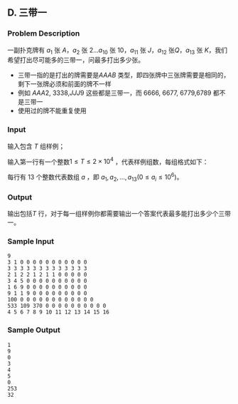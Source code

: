 ## D. 三带一

### Problem Description

一副扑克牌有 $a_1$ 张 $A$，$a_2$ 张 $2 \dots a_{10}$ 张 $10$，$a_{11}$ 张 $J$，$a_{12}$ 张$Q$，$a_{13}$ 张 $K$，我们希望打出尽可能多的三带一，问最多打出多少张。
- 三带一指的是打出的牌需要是$AAAB$     类型，即四张牌中三张牌需要是相同的，剩下一张牌必须和前面的牌不一样
- 例如 $AAA2$, $3338$,$JJJ9$     这些都是三带一，而 $6666$, $6677$, $6779$,$6789$     都不是三带一
- 使用过的牌不能重复使用

### Input

输入包含 $T$ 组样例；

输入第一行有一个整数$1\leq T \leq 2\times 10^4$ ，代表样例组数，每组格式如下：

每行有 $13$ 个整数代表数组 $a$ ，即 $a_1,a_2,\dots,a_{13} (0 \leq a_i \leq 10^6)$。

### Output

输出包括$T$ 行，对于每一组样例你都需要输出一个答案代表最多能打出多少个三带一。

### Sample Input

```plain
9
3 1 0 0 0 0 0 0 0 0 0 0 0
3 3 3 3 3 3 3 3 3 3 3 3 3
2 1 2 2 1 2 1 1 0 0 0 0 0
3 4 5 0 0 0 0 0 0 0 0 0 0
1 6 9 0 0 0 0 0 0 0 0 0 0
9 1 1 9 0 0 0 0 0 0 0 0 0
100 0 0 0 0 0 0 0 0 0 0 0 0
533 109 370 0 0 0 0 0 0 0 0 0 0
4 5 6 7 8 9 10 11 12 13 14 15 16
```

### Sample Output

```plain
1
9
0
3
4
5
0
253
32
```

